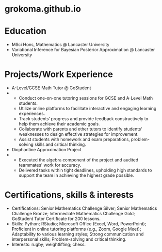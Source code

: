 # grokoma.github.io

# Education
- MSci Hons, Mathematics @ Lancaster University
- Variational Inference for Bayesian Posterior Approximation @ Lancaster University

# Projects/Work Experience
- A-Level/GCSE Math Tutor	@ GoStudent
- -	Conduct one-on-one tutoring sessions for GCSE and A-Level Math students.
  -	Utilize online platforms to facilitate interactive and engaging learning experiences.
  -	Track students’ progress and provide feedback constructively to help them achieve their academic goals.
  -	Collaborate with parents and other tutors to identify students’ weaknesses to design effective strategies for improvement.
  -	Assist students with homework and exam preparations, problem-solving skills and critical thinking.
- Diophantine Approximation Project
- - Executed the algebra component of the project and audited teammates' work for accuracy.
  - Delivered tasks within tight deadlines, upholding high standards to support the team in achieving the highest grade possible.
# Certifications, skills & interests
- Certifications: Senior Mathematics Challenge Silver; Senior Mathematics Challenge Bronze; Intermediate Mathematics Challenge Gold; GoStudent Tutor Certificate for 200 lessons.
- Skills: Python; RStudio; Microsoft Office (Excel, Word, PowerPoint); Proficient in online tutoring platforms (e.g., Zoom, Google Meet); Adaptability to various learning styles; Strong communication and interpersonal skills; Problem-solving and critical thinking.
- Interests: rugby; weightlifting; chess.
